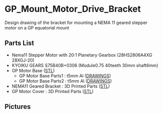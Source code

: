 # GP_Mount_Motor_Drive_Bracket
Design drawing of the bracket for mounting a NEMA 11 geared stepper motor on a GP equatorial mount

## Parts List
* Nema11 Stepper Motor with 20:1 Planetary Gearbox (28HS2806A4XG 28XGJ-20)
* KYOIKU GEARS S75B40B+0306 (Module0.75 40teeth 30mm shaft6mm)
* GP Motor Base ([STL](GP%20Motor%20Base.stl))
  * GP Motor Base Parts1 : t5mm Al ([DRAWINGS](GP%20Motor%20Base1.png))
  * GP Motor Base Parts2 : t5mm Al ([DRAWINGS](GP%20Motor%20Base2.png))
* NEMA11 Geared Bracket : 3D Printed Parts ([STL](NEMA11%20Geared%20Bracket.stl))
* GP Motor Cover : 3D Printed Parts ([STL](GP%20Motor%20Cover%20v15.stl))

## Pictures
